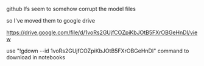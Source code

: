 github lfs seem to somehow corrupt the model files

so I've moved them to google drive

https://drive.google.com/file/d/1voRs2GUjfCOZpiKbJOtB5FXrOBGeHnDI/view

use "!gdown --id 1voRs2GUjfCOZpiKbJOtB5FXrOBGeHnDI" command to download in notebooks

